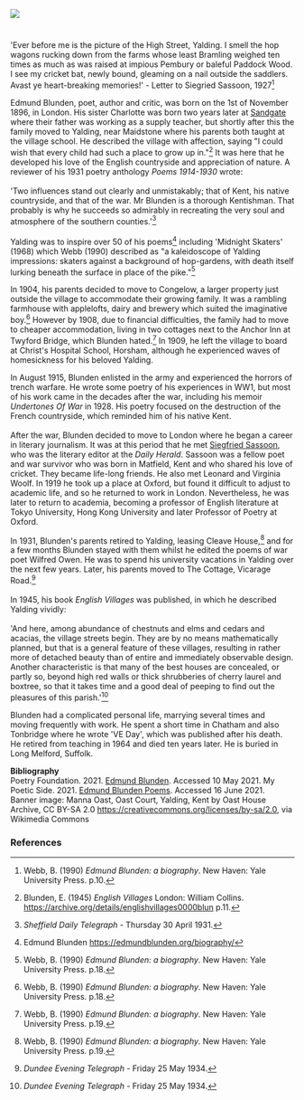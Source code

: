 <a href="https://www.kent-maps.online"><img src="https://kent-map.github.io/mdpress/juncture/ve-button.png"></a>
<param ve-config title="Edmund Blunden" author="Alice Sellors and Michelle Crowther" layout="vtl" banner="https://upload.wikimedia.org/wikipedia/commons/7/71/Manna_Oast%2C_Oast_Court%2C_Yalding%2C_Kent_-_geograph.org.uk_-_2369693.jpg" attribution="Manna Oast, Oast Court, Yalding, Kent by Oast House Archive" license="CC BY-SA 2.0" description="Alice Sellors and Michelle Crowther trace Kent connections in the life and work of poet, author and critic, Edmund Blunden.">

<!-- Global Entities -->
<param ve-entity eid="Q2051722" aliases="Yalding">
<param ve-entity eid="Q936183" aliases="Tonbridge">
<param ve-entity eid="Q1000312" aliases="Sandgate">
<param ve-entity eid="Q729006" aliases="Chatham">

<!-- Base map centred on Yalding -->
<param ve-map center="Q2051722" zoom="12.5">

<!-- Historical map layers -->
<param ve-map-layer active allmaps allmaps-id="02beda348c553bd7" title="OS SE England & London 1933">

#

'Ever before me is the picture of the High Street, Yalding. I smell the hop wagons rucking down from the farms whose least Bramling weighed ten times as much as was raised at impious Pembury or baleful Paddock Wood. I see my cricket bat, newly bound, gleaming on a nail outside the saddlers. Avast ye heart-breaking memories!' - Letter to Siegried Sassoon, 1927[^ref1]
<param ve-image url="https://upload.wikimedia.org/wikipedia/commons/d/d4/High_Street%2C_Yalding%2C_Kent_-_geograph.org.uk_-_2431758.jpg" label="High Street, Yalding, Kent" attribution="nick macneill, via Wikimedia Commons" license="CC BY-SA 2.0">

Edmund Blunden, poet, author and critic, was born on the 1st of November 1896, in London. His sister Charlotte was born two years later at [Sandgate](/placesqz/sandgate-overview/) where their father was working as a supply teacher, but shortly after this the family moved to Yalding, near Maidstone where his parents both taught at the village school. He described the village with affection, saying "I could wish that every child had such a place to grow up in."[^ref2] It was here that he developed his love of the English countryside and appreciation of nature. A reviewer of his 1931 poetry anthology _Poems 1914-1930_ wrote:
<br><br>
'Two influences stand out clearly and unmistakably; that of Kent, his native countryside, and that of the war. Mr Blunden is a thorough Kentishman. That probably is why he succeeds so admirably in recreating the very soul and atmosphere of the southern counties.'[^ref3]
<br><br>
Yalding was to inspire over 50 of his poems[^ref4] including 'Midnight Skaters' (1968) which Webb (1990) described as "a kaleidoscope of Yalding impressions: skaters against a background of hop-gardens, with death itself lurking beneath the surface in place of the pike."[^ref5]

In 1904, his parents decided to move to Congelow, a larger property just outside the village to accommodate their growing family. It was a rambling farmhouse with applelofts, dairy and brewery which suited the imaginative boy.[^ref6] However by 1908, due to financial difficulties, the family had to move to cheaper accommodation, living in two cottages next to the Anchor Inn at Twyford Bridge, which Blunden hated.[^ref7] In 1909, he left the village to board at Christ's Hospital School, Horsham, although he experienced waves of homesickness for his beloved Yalding.
<param ve-image url="https://upload.wikimedia.org/wikipedia/commons/9/9f/YaldingTwyford0529.JPG" label="Twyford Bridge, Yalding" attribution="Clem Rutter, Rochester, Kent, via Wikimedia Commons" license="CC BY-SA 3.0">

In August 1915, Blunden enlisted in the army and experienced the horrors of trench warfare.  He wrote some poetry of his experiences in WW1, but most of his work came in the decades after the war, including his memoir  _Undertones Of War_ in 1928. His poetry focused on the destruction of the French countryside, which reminded him of his native Kent. 
<br><br>
After the war, Blunden decided to move to London where he began a career in literary journalism. It was at this period that he met [Siegfried Sassoon](/20c/20c-sassoon-biography), who was the literary editor at the _Daily Herald_. Sassoon was a fellow poet and war survivor who was born in Matfield, Kent and who shared his love of cricket.  They became life-long friends. He also met Leonard and Virginia Woolf. In 1919 he took up a place at Oxford, but found it difficult to adjust to academic life, and so he returned to work in London. Nevertheless, he was later to return to academia, becoming a professor of English literature at Tokyo University, Hong Kong University and later Professor of Poetry at Oxford.
<param ve-image url="https://upload.wikimedia.org/wikipedia/commons/b/b4/Siegfried_Sassoon_by_Glyn_Warren_Philpot_1917.jpeg" label="Siegfried_Sassoon by Glyn Warren Philpot 1917" attribution="Glyn Warren Philpot, Public domain, via Wikimedia Commons">

In 1931, Blunden's parents retired to Yalding, leasing Cleave House,[^ref8] and for a few months Blunden stayed with them whilst he edited the poems of war poet Wilfred Owen. He was to spend his university vacations in Yalding over the next few years. Later, his parents moved to The Cottage, Vicarage Road.[^ref9]
<br><br>
In 1945, his book _English Villages_ was published, in which he described Yalding vividly:
<br><br>
'And here, among abundance of chestnuts and elms and cedars and acacias, the village streets begin. They are by no means mathematically planned, but that is a general feature of these villages, resulting in rather more of detached beauty than of entire and immediately observable design. Another characteristic is that many of the best houses are concealed, or partly so, beyond high red walls or thick shrubberies of cherry laurel and boxtree, so that it takes time and a good deal of peeping to find out the pleasures of this parish.'[^ref9]
<param ve-image url="https://upload.wikimedia.org/wikipedia/commons/9/9d/Close-up_of_Yalding_Village_Sign_%282012%29_-_geograph.org.uk_-_3164900.jpg" label="Yalding Village Sign, 2012" attribution="David Anstiss, via Wikimedia Commons" license=" CC BY-SA 2.0"> 

Blunden had a complicated personal life, marrying several times and moving frequently with work. He spent a short time in Chatham and also Tonbridge where he wrote 'VE Day', which was published after his death. He retired from teaching in 1964 and died ten years later. He is buried in Long Melford, Suffolk.
<param ve-image url="https://upload.wikimedia.org/wikipedia/commons/0/0d/VE_DAY_Piccadily_1945.jpg" label="Piccadilly Square pictured as supporters celebrate VE Day, May 08, 1945. Photo taken by Sgt. James A. Spence, during his service in World War II." attribution="Mrjspence at English Wikipedia, via Wikimedia Commons" license="CC BY-SA 3.0">

**Bibliography**   
Poetry Foundation. 2021. [Edmund Blunden](https://www.poetryfoundation.org/poets/edmund-blunden). Accessed 10 May 2021. 
My Poetic Side. 2021. [Edmund Blunden Poems](https://mypoeticside.com/poets/edmund-blunden-poems). Accessed 16 June 2021.  
Banner image: Manna Oast, Oast Court, Yalding, Kent by Oast House Archive, CC BY-SA 2.0 <https://creativecommons.org/licenses/by-sa/2.0>, via Wikimedia Commons

### References

[^ref1]: Webb, B. (1990) _Edmund Blunden: a biography_. New Haven: Yale University Press. p.10.
[^ref2]: Blunden, E. (1945) _English Villages_ London: William Collins. https://archive.org/details/englishvillages0000blun   p.11.
[^ref3]: _Sheffield Daily Telegraph_ - Thursday 30 April 1931.   
[^ref4]: Edmund Blunden https://edmundblunden.org/biography/
[^ref5]: Webb, B. (1990) _Edmund Blunden: a biography_. New Haven: Yale University Press. p.18.
[^ref6]: Webb, B. (1990) _Edmund Blunden: a biography_. New Haven: Yale University Press. p.18.
[^ref7]: Webb, B. (1990) _Edmund Blunden: a biography_. New Haven: Yale University Press. p.19.
[^ref8]: Webb, B. (1990) _Edmund Blunden: a biography_. New Haven: Yale University Press. p.19.
[^ref9]: _Dundee Evening Telegraph_ - Friday 25 May 1934.   
[^ref10]: Blunden, E. (1945) _English Villages_ London: William Collins. https://archive.org/details/englishvillages0000blun   
